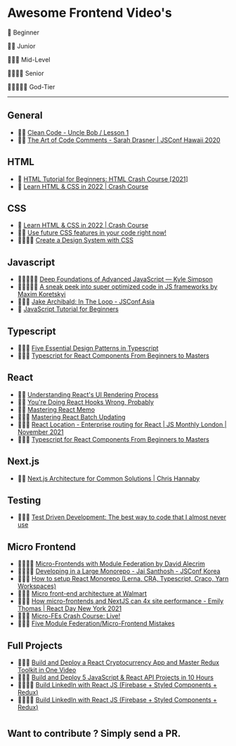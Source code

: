 # Awesome Frontend Video's

🌟 Beginner

🌟🌟 Junior

🌟🌟🌟 Mid-Level

🌟🌟🌟🌟 Senior

🌟🌟🌟🌟🌟 God-Tier

----


##  **General** 
* 🌟🌟 [Clean Code - Uncle Bob / Lesson 1](https://www.youtube.com/watch?v=7EmboKQH8lM&list=WL&index=18)
* 🌟🌟 [The Art of Code Comments - Sarah Drasner | JSConf Hawaii 2020](https://www.youtube.com/watch?v=yhF7OmuIILc&list=LL&index=5)

##  **HTML** 
* 🌟 [HTML Tutorial for Beginners: HTML Crash Course [2021]](https://www.youtube.com/watch?v=qz0aGYrrlhU)
* 🌟 [Learn HTML & CSS in 2022 | Crash Course](https://www.youtube.com/watch?v=gXLjWRteuWI)

##  **CSS** 
* 🌟 [Learn HTML & CSS in 2022 | Crash Course](https://www.youtube.com/watch?v=gXLjWRteuWI)
* 🌟🌟 [Use future CSS features in your code right now!](https://www.youtube.com/watch?v=Ek1JP3BzbhY&list=WL&index=13)
* 🌟🌟🌟🌟 [Create a Design System with CSS](https://www.youtube.com/watch?v=lRaL-8qZ0mM)


##  **Javascript** 
* 🌟🌟🌟🌟🌟 [Deep Foundations of Advanced JavaScript — Kyle Simpson](https://www.youtube.com/watch?v=HcW5-P2SNec&list=PL7TWHDHuOUJu2CF_iSCczuNZviKfsMx5T&index=1)
* 🌟🌟🌟🌟🌟 [ A sneak peek into super optimized code in JS frameworks by Maxim Koretskyi](https://www.youtube.com/watch?v=_VHNTC67NR8&list=PL7TWHDHuOUJu2CF_iSCczuNZviKfsMx5T&index=3)
* 🌟🌟🌟 [Jake Archibald: In The Loop - JSConf.Asia](https://www.youtube.com/watch?v=cCOL7MC4Pl0)
* 🌟 [JavaScript Tutorial for Beginners](https://www.youtube.com/watch?v=Qqx_wzMmFeA)

##  **Typescript** 
* 🌟🌟🌟 [Five Essential Design Patterns in Typescript](https://www.youtube.com/watch?v=JBu2ZTPgiKI&list=WL&index=1)
* 🌟🌟🌟 [Typescript for React Components From Beginners to Masters](https://www.youtube.com/watch?v=z8lDwLKthr8)

##  **React** 
* 🌟🌟 [Understanding React's UI Rendering Process](https://www.youtube.com/watch?v=i793Qm6kv3U&list=WL&index=24)
* 🌟🌟 [You're Doing React Hooks Wrong, Probably](https://www.youtube.com/watch?v=56_OUG-0wgI)
* 🌟🌟 [Mastering React Memo](https://www.youtube.com/watch?v=DEPwA3mv_R8)
* 🌟🌟🌟 [Mastering React Batch Updating](https://www.youtube.com/watch?v=MlDTHzK1vKI&list=LL&index=1)
* 🌟🌟🌟 [React Location - Enterprise routing for React | JS Monthly London | November 2021](https://www.youtube.com/watch?v=ChdQaf0gQvg)
* 🌟🌟🌟 [Typescript for React Components From Beginners to Masters](https://www.youtube.com/watch?v=z8lDwLKthr8)

## **Next.js**
* 🌟🌟 [Next.js Architecture for Common Solutions  | Chris Hannaby](https://www.youtube.com/watch?v=ZGAR8RdBdok)

## **Testing**
* 🌟🌟🌟 [Test Driven Development: The best way to code that I almost never use](https://www.youtube.com/watch?v=EH9Suo_J4Ks)


##  **Micro Frontend** 
* 🌟🌟🌟🌟 [Micro-Frontends  with Module Federation by David Alecrim](https://www.youtube.com/watch?v=Vzp6QSc3SUY&list=WL&index=27)
* 🌟🌟🌟🌟 [Developing in a Large Monorepo - Jai Santhosh - JSConf Korea](https://www.youtube.com/watch?v=pTi0MQbD7No)
* 🌟🌟🌟 [How to setup React Monorepo (Lerna, CRA, Typescript, Craco, Yarn Workspaces)](https://www.youtube.com/watch?v=zQUpNa1hZIA)
* 🌟🌟🌟 [Micro front-end architecture at Walmart](https://www.youtube.com/watch?v=BcpDr0CcIxA)
* 🌟🌟🌟 [How micro-frontends and NextJS can 4x site performance - Emily Thomas | React Day New York 2021](https://www.youtube.com/watch?v=AzZSQynKJVk)
* 🌟🌟🌟 [Micro-FEs Crash Course: Live!](https://www.youtube.com/watch?v=RonRwypIVaw)
* 🌟🌟🌟 [Five Module Federation/Micro-Frontend Mistakes](https://www.youtube.com/watch?v=0WIFW3s2fDM)

##  **Full Projects** 
* 🌟🌟🌟 [Build and Deploy a React Cryptocurrency App and Master Redux Toolkit in One Video](https://www.youtube.com/watch?v=9DDX3US3kss)
* 🌟🌟🌟 [Build and Deploy 5 JavaScript & React API Projects in 10 Hours](https://www.youtube.com/watch?v=GDa8kZLNhJ4)
* 🌟🌟🌟🌟 [Build LinkedIn with React JS (Firebase + Styled Components + Redux)](https://www.youtube.com/watch?v=xP3cxbDUtrc)
* 🌟🌟🌟🌟 [Build LinkedIn with React JS (Firebase + Styled Components + Redux)](https://www.youtube.com/watch?v=xP3cxbDUtrc)

#
## Want to contribute ? Simply send a PR.
